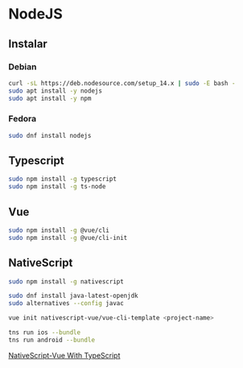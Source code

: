 # NodeJS

## Instalar

### Debian
```bash
curl -sL https://deb.nodesource.com/setup_14.x | sudo -E bash -
sudo apt install -y nodejs
sudo apt install -y npm
```

### Fedora
```bash
sudo dnf install nodejs
```

## Typescript
```bash
sudo npm install -g typescript
sudo npm install -g ts-node
```

## Vue
```bash
sudo npm install -g @vue/cli
sudo npm install -g @vue/cli-init
```

## NativeScript

```bash
sudo npm install -g nativescript
```

```bash
sudo dnf install java-latest-openjdk
sudo alternatives --config javac
```

```bash
vue init nativescript-vue/vue-cli-template <project-name>

tns run ios --bundle
tns run android --bundle
```
[NativeScript-Vue With TypeScript](https://nativescript.org/blog/nativescript-vue-with-class-components/)
